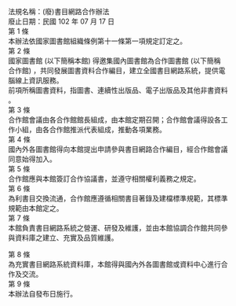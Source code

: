 法規名稱：(廢)書目網路合作辦法  
廢止日期：民國 102 年 07 月 17 日  
第 1 條  
本辦法依國家圖書館組織條例第十一條第一項規定訂定之。  
第 2 條  
國家圖書館 (以下簡稱本館) 得邀集國內圖書館為合作圖書館 (以下簡稱  
合作館) ，共同發展圖書資料合作編目，建立全國書目網路系統，提供電  
腦線上資訊服務。  
前項所稱圖書資料，指圖書、連續性出版品、電子出版品及其他非書資料  
。  
第 3 條  
合作館會議由各合作館館長組成，由本館定期召開；合作館會議得設各工  
作小組，由各合作館推派代表組成，推動各項業務。  
第 4 條  
國內外各圖書館得向本館提出申請參與書目網路合作編目，經合作館會議  
同意始得加入。  
第 5 條  
合作館應與本館簽訂合作協議書，並遵守相關權利義務之規定。  
第 6 條  
為利書目交換流通，合作館應遵循相關書目著錄及建檔標準規範，其標準  
規範由本館定之。  
第 7 條  
本館負責書目網路系統之營運、研發及維護，並由本館協調合作館共同參  
與資料庫之建立、充實及品質維護。  


第 8 條  
為充實書目網路系統資料庫，本館得與國內外各圖書館或資料中心進行合  
作及交流。  
第 9 條  
本辦法自發布日施行。  


